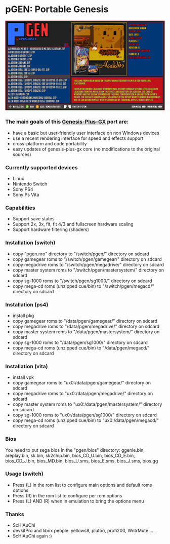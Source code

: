 pGEN: Portable Genesis
===========================

![](https://github.com/Cpasjuste/pemu/raw/master/pgen/data/screenshot.png)

### The main goals of this [Genesis-Plus-GX](https://github.com/ekeeke/Genesis-Plus-GX) port are:
- have a basic but user-friendly user interface on non Windows devices
- use a recent rendering interface for speed and effects support
- cross-platform and code portability
- easy updates of genesis-plus-gx core (no modifications to the original sources)

### Currently supported devices
- Linux
- Nintendo Switch
- Sony PS4
- Sony Ps Vita

### Capabilities
- Support save states
- Support 2x, 3x, fit, fit 4/3 and fullscreen hardware scaling
- Support hardware filtering (shaders)

### Installation (switch)
- copy "pgen.nro" directory to "/switch/pgen/" directory on sdcard
- copy gamegear roms to "/switch/pgen/gamegear/" directory on sdcard
- copy megadrive roms to "/switch/pgen/megadrive/" directory on sdcard
- copy master system roms to "/switch/pgen/mastersystem/" directory on sdcard
- copy sg-1000 roms to "/switch/pgen/sg1000/" directory on sdcard
- copy mega-cd roms (unzipped cue/bin) to "/switch/pgen/megacd/" directory on sdcard

### Installation (ps4)
- install pkg
- copy gamegear roms to "/data/pgen/gamegear/" directory on sdcard
- copy megadrive roms to "/data/pgen/megadrive/" directory on sdcard
- copy master system roms to "/data/pgen/mastersystem/" directory on sdcard
- copy sg-1000 roms to "/data/pgen/sg1000/" directory on sdcard
- copy mega-cd roms (unzipped cue/bin) to "/data/pgen/megacd/" directory on sdcard

### Installation (vita)
- install vpk
- copy gamegear roms to "ux0:/data/pgen/gamegear/" directory on sdcard
- copy megadrive roms to "ux0:/data/pgen/megadrive/" directory on sdcard
- copy master system roms to "ux0:/data/pgen/mastersystem/" directory on sdcard
- copy sg-1000 roms to "ux0:/data/pgen/sg1000/" directory on sdcard
- copy mega-cd roms (unzipped cue/bin) to "ux0:/data/pgen/megacd/" directory on sdcard

### Bios
You need to put sega bios in the "pgen/bios" directory:
ggenie.bin, areplay.bin, sk.bin, sk2chip.bin, bios_CD_U.bin, bios_CD_E.bin, bios_CD_J.bin, bios_MD.bin, bios_U.sms, bios_E.sms, bios_J.sms, bios.gg

### Usage (switch)
- Press (L) in the rom list to configure main options and default roms options
- Press (R) in the rom list to configure per rom options
- Press (L) AND (R) when in emulation to bring the options menu

### Thanks
- ScHlAuChi
- devkitPro and libnx people: yellows8, plutoo, profi200, WntrMute ....
- ScHlAuChi again :)

